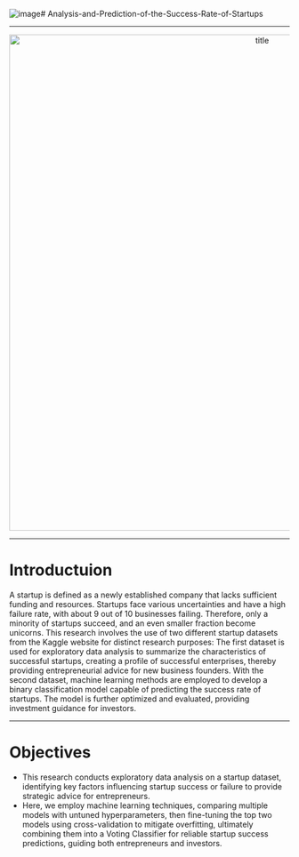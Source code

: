 ![image](https://github.com/MarsSeo/Analysis-and-Prediction-of-the-Success-Rate-of-Startups/assets/103374757/dd4c8e6e-3bcb-4a24-8ab1-8f4e89d21795)# Analysis-and-Prediction-of-the-Success-Rate-of-Startups

---

<p align="center">
<img width="893" alt="title" src="https://github.com/MarsSeo/Analysis-and-Prediction-of-the-Success-Rate-of-Startups/assets/103374757/8705751e-7af9-4911-8526-6ad743d6027e">
</p>

---

<h1>Introductuion</h1>
A startup is defined as a newly established company that lacks sufficient funding and resources. Startups face various uncertainties and have a high failure rate, with about 9 out of 10 businesses failing. Therefore, only a minority of startups succeed, and an even smaller fraction become unicorns. This research involves the use of two different startup datasets from the Kaggle website for distinct research purposes: The first dataset is used for exploratory data analysis to summarize the characteristics of successful startups, creating a profile of successful enterprises, thereby providing entrepreneurial advice for new business founders. With the second dataset, machine learning methods are employed to develop a binary classification model capable of predicting the success rate of startups. The model is further optimized and evaluated, providing investment guidance for investors.

---

<h1>Objectives</h1>

* This research conducts exploratory data analysis on a startup dataset, identifying key factors influencing startup success or failure to provide strategic advice for entrepreneurs. 
* Here, we employ machine learning techniques, comparing multiple models with untuned hyperparameters, then fine-tuning the top two models using cross-validation to mitigate overfitting, ultimately combining them into a Voting Classifier for reliable startup success predictions, guiding both entrepreneurs and investors.


